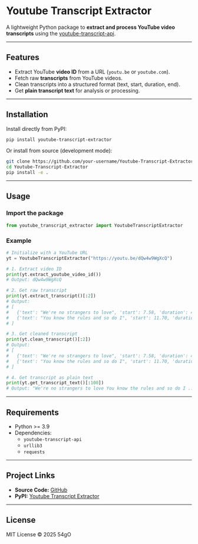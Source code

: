 # Youtube Transcript Extractor

A lightweight Python package to **extract and process YouTube video transcripts** using the [youtube-transcript-api](https://pypi.org/project/youtube-transcript-api/).

---

## Features

- Extract YouTube **video ID** from a URL (`youtu.be` or `youtube.com`).
- Fetch raw **transcripts** from YouTube videos.
- Clean transcripts into a structured format (text, start, duration, end).
- Get **plain transcript text** for analysis or processing.

---

## Installation

Install directly from PyPI:

```bash
pip install youtube-transcript-extractor
```

Or install from source (development mode):

```bash
git clone https://github.com/your-username/Youtube-Transcript-Extractor.git
cd Youtube-Transcript-Extractor
pip install -e .
```

---

## Usage

### Import the package
```python
from youtube_transcript_extractor import YoutubeTranscriptExtractor
```

### Example

```python
# Initialize with a YouTube URL
yt = YoutubeTranscriptExtractor("https://youtu.be/dQw4w9WgXcQ")

# 1. Extract video ID
print(yt.extract_youtube_video_id())
# Output: dQw4w9WgXcQ

# 2. Get raw transcript
print(yt.extract_transcript()[:2])
# Output:
# [
#   {'text': "We're no strangers to love", 'start': 7.58, 'duration': 4.12},
#   {'text': "You know the rules and so do I", 'start': 11.70, 'duration': 4.26}
# ]

# 3. Get cleaned transcript
print(yt.clean_transcript()[:2])
# Output:
# [
#   {'text': "We're no strangers to love", 'start': 7.58, 'duration': 4.12, 'end': 11.70},
#   {'text': "You know the rules and so do I", 'start': 11.70, 'duration': 4.26, 'end': 15.96}
# ]

# 4. Get transcript as plain text
print(yt.get_transcript_text()[:100])
# Output: "We're no strangers to love You know the rules and so do I ..."
```

---

## Requirements

- Python >= 3.9
- Dependencies:
  - `youtube-transcript-api`
  - `urllib3`
  - `requests`

---

## Project Links

- **Source Code:** [GitHub](https://github.com/54g0/Youtube-Transcript-Extractor)  
- **PyPI:** [Youtube Transcript Extractor](https://pypi.org/project/youtube-transcript-extractor/)  

---

## License

MIT License © 2025 54gO